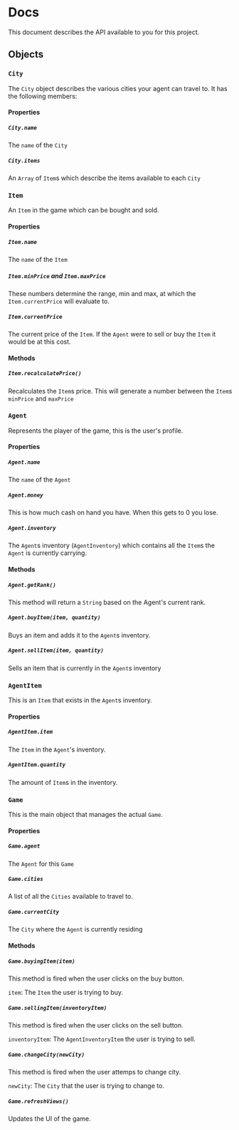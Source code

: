 # Docs
This document describes the API available to you for this project.

## Objects

### `City`
The `City` object describes the various cities your agent can travel to. It has the following members:

#### Properties
##### `City.name`
The `name` of the `City`

##### `City.items`
An `Array` of `Item`s which describe the items available to each `City`

### `Item`
An `Item` in the game which can be bought and sold.

#### Properties
##### `Item.name`
The `name` of the `Item`

##### `Item.minPrice` and `Item.maxPrice`
These numbers determine the range, min and max, at which the `Item.currentPrice` will evaluate to.

##### `Item.currentPrice`
The current price of the `Item`. If the `Agent` were to sell or buy the `Item` it would be at this cost.

#### Methods
##### `Item.recalculatePrice()`
Recalculates the `Item`s price. This will generate a number between the `Item`s `minPrice` and `maxPrice`

### `Agent`
Represents the player of the game, this is the user's profile.

#### Properties
##### `Agent.name`
The `name` of the `Agent`

##### `Agent.money`
This is how much cash on hand you have. When this gets to 0 you lose.

##### `Agent.inventory`
The `Agent`s inventory (`AgentInventory`) which contains all the `Item`s the `Agent` is currently carrying.

#### Methods
##### `Agent.getRank()`
This method will return a `String` based on the Agent's current rank.

##### `Agent.buyItem(item, quantity)`
Buys an item and adds it to the `Agent`s inventory.

##### `Agent.sellItem(item, quantity)`
Sells an item that is currently in the `Agent`s inventory

### `AgentItem`
This is an `Item` that exists in the `Agent`s inventory.

#### Properties
##### `AgentItem.item`
The `Item` in the `Agent`'s inventory.

##### `AgentItem.quantity`
The amount of `Item`s in the inventory.

### `Game`
This is the main object that manages the actual `Game`.

#### Properties
##### `Game.agent`
The `Agent` for this `Game`

##### `Game.cities`
A list of all the `Cities` available to travel to.

##### `Game.currentCity`
The `City` where the `Agent` is currently residing

#### Methods
##### `Game.buyingItem(item)`
This method is fired when the user clicks on the buy button.

`item`: The `Item` the user is trying to buy.

##### `Game.sellingItem(inventoryItem)`
This method is fired when the user clicks on the sell button.

`inventoryItem`: The `AgentInventoryItem` the user is trying to sell.

##### `Game.changeCity(newCity)`
This method is fired when the user attemps to change city.

`newCity`: The `City` that the user is trying to change to.

##### `Game.refreshViews()`
Updates the UI of the game.